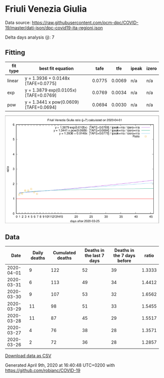 # Friuli Venezia Giulia

Data source: https://raw.githubusercontent.com/pcm-dpc/COVID-19/master/dati-json/dpc-covid19-ita-regioni.json

Delta days analysis (j): 7

## Fitting 
|fit type|best fit equation|tafe|tfe|ipeak|izero|
|-------|-----|--------|------|---|---|
|linear|y = 1.3936 + 0.0148x  [TAFE=0.0775]|0.0775|0.0069|n/a|n/a|
|exp|y = 1.3879 exp(0.0105x)  [TAFE=0.0769]|0.0769|0.0034|n/a|n/a|
|pow|y = 1.3441 x pow(0.0609)  [TAFE=0.0694]|0.0694|0.0030|n/a|n/a|

![Plot](COVID-19_friuli_venezia_giulia_j7_2020-04-01.png)

## Data
|Date|Daily deaths|Cumulated deaths|Deaths in the last 7 days|Deaths in the 7 days before|ratio|
|----|----------|-----------|-------|--------------------|-----|
|2020-04-01|9|122|52|39|1.3333|
|2020-03-31|6|113|49|34|1.4412|
|2020-03-30|9|107|53|32|1.6562|
|2020-03-29|11|98|51|33|1.5455|
|2020-03-28|11|87|45|29|1.5517|
|2020-03-27|4|76|38|28|1.3571|
|2020-03-26|2|72|36|28|1.2857|

[Download data as CSV](COVID-19_friuli_venezia_giulia_j7_2020-04-01.csv)

Generated April 9th, 2020 at 16:40:48 UTC+0200 with https://github.com/robianc/COVID-19
